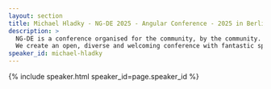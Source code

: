 ```yaml
---
layout: section
title: Michael Hladky - NG-DE 2025 - Angular Conference - 2025 in Berlin
description: >
  NG-DE is a conference organised for the community, by the community.
  We create an open, diverse and welcoming conference with fantastic speakers and a warm and friendly environment. 
speaker_id: michael-hladky
---
```


{% include speaker.html speaker_id=page.speaker_id %}
